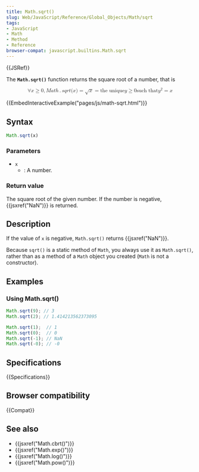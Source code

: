 ```yaml
---
title: Math.sqrt()
slug: Web/JavaScript/Reference/Global_Objects/Math/sqrt
tags:
- JavaScript
- Math
- Method
- Reference
browser-compat: javascript.builtins.Math.sqrt
---
```

{{JSRef}}

The **`Math.sqrt()`** function returns the square root of a number, that is

<math display="block"><semantics><mrow><mo>∀</mo> <mi>x</mi> <mo>≥</mo>
<mn>0</mn> <mo>,</mo> <mstyle mathvariant="monospace"><mrow><mi>M</mi>
<mi>a</mi> <mi>t</mi> <mi>h</mi> <mo>.</mo> <mi>s</mi> <mi>q</mi> <mi>r</mi>
<mi>t</mi> <mo stretchy="false">(</mo> <mi>x</mi> <mo stretchy="false">)</mo>
</mrow></mstyle><mo>=</mo> <msqrt><mi>x</mi> </msqrt><mo>=</mo> <mtext>the
unique</mtext> <mspace width="thickmathspace"></mspace><mi>y</mi> <mo>≥</mo>
<mn>0</mn> <mspace width="thickmathspace"></mspace><mtext>such that</mtext>
<mspace width="thickmathspace"></mspace><msup><mi>y</mi> <mn>2</mn>
</msup><mo>=</mo> <mi>x</mi> </mrow><annotation encoding="TeX">\forall x \geq 0,
\mathtt{Math.sqrt(x)} = \sqrt{x} = \text{the unique} \; y \geq 0 \; \text{such
that} \; y^2 = x</annotation></semantics></math>

{{EmbedInteractiveExample("pages/js/math-sqrt.html")}}

## Syntax

```js
Math.sqrt(x)
```

### Parameters

- `x`
  - : A number.

### Return value

The square root of the given number. If the number is negative,
{{jsxref("NaN")}} is returned.

## Description

If the value of `x` is negative, `Math.sqrt()` returns {{jsxref("NaN")}}.

Because `sqrt()` is a static method of `Math`, you always use it as
`Math.sqrt()`, rather than as a method of a `Math` object you created (`Math` is
not a constructor).

## Examples

### Using Math.sqrt()

```js
Math.sqrt(9); // 3
Math.sqrt(2); // 1.414213562373095

Math.sqrt(1);  // 1
Math.sqrt(0);  // 0
Math.sqrt(-1); // NaN
Math.sqrt(-0); // -0
```

## Specifications

{{Specifications}}

## Browser compatibility

{{Compat}}

## See also

- {{jsxref("Math.cbrt()")}}
- {{jsxref("Math.exp()")}}
- {{jsxref("Math.log()")}}
- {{jsxref("Math.pow()")}}
